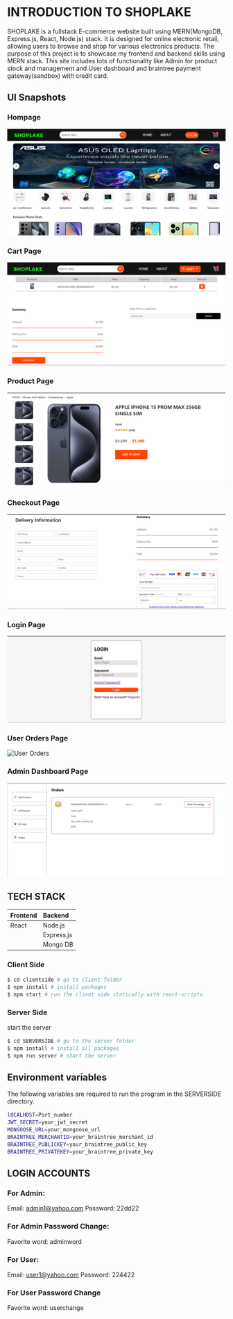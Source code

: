 # INTRODUCTION TO SHOPLAKE
SHOPLAKE is a fullstack E-commerce website built using MERN(MongoDB, Express.js, React, Node.js) stack. It is designed for  online electronic retail, allowing users to browse and shop for various electronics products. The purpose of this project is to showcase my frontend and backend skills using MERN stack. This site includes lots of functionality like Admin for product stock and management and User dashboard and braintree payment gateway(sandbox) with credit card.

## UI Snapshots

### Hompage
![Landing Page](./clientside/src/Components/Assets/SL_homepage.PNG)

### Cart Page
![Cart Page](./clientside/src/Components/Assets/SL_cartpage.PNG)

### Product Page
![Product Page](./clientside/src/Components/Assets/SL_productpage.PNG)

### Checkout Page
![Checkout Page](./clientside/src/Components/Assets/SL_checkoutpage.PNG)

### Login Page
![Login Page](./clientside/src/Components/Assets/SL_loginpage.PNG)

### User Orders Page
![User Orders](./clientside/src/Components/Assets/SL__2userOrder.PNG)

### Admin Dashboard Page
![Admin Dashboard](./clientside/src/Components/Assets/SL1_adminorders.PNG)



## TECH STACK

| Frontend       | Backend     |
|:---------------|:------------|
| React          | Node.js     |
|                | Express.js  |
|                | Mongo DB    |


### Client Side
```bash
$ cd clientside # go to client folder
$ npm install # install packages
$ npm start # run the client side statically with react-scripts
```

### Server Side
start the server

```bash
$ cd SERVERSIDE # go to the server folder
$ npm install # install all packages
$ npm run server # start the server
```
## Environment variables
The following variables are required to run the program in the SERVERSIDE directory.
```bash
lOCALHOST=Port_number
JWT_SECRET=your_jwt_secret
MONGOOSE_URL=your_mongoose_url
BRAINTREE_MERCHANTID=your_braintree_merchant_id
BRAINTREE_PUBLICKEY=your_braintree_public_key
BRAINTREE_PRIVATEKEY=your_braintree_private_key
```

## LOGIN ACCOUNTS

### For Admin:
Email: admin1@yahoo.com
Password: 22dd22

### For Admin Password Change:
Favorite word: adminword

### For User:
Email: user1@yahoo.com
Password: 224422
 ### For User Password Change
 Favorite word: userchange
